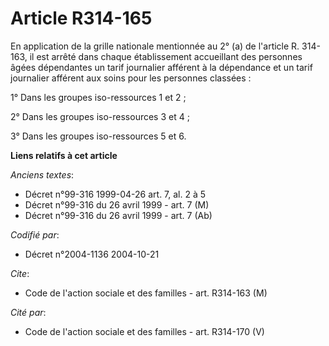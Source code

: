 # Article R314-165

En application de la grille nationale mentionnée au 2° (a) de l'article R. 314-163, il est arrêté dans chaque établissement
accueillant des personnes âgées dépendantes un tarif journalier afférent à la dépendance et un tarif journalier afférent aux
soins pour les personnes classées :

1° Dans les groupes iso-ressources 1 et 2 ;

2° Dans les groupes iso-ressources 3 et 4 ;

3° Dans les groupes iso-ressources 5 et 6.

**Liens relatifs à cet article**

_Anciens textes_:

  - Décret n°99-316 1999-04-26 art. 7, al. 2 à 5
  - Décret n°99-316 du 26 avril 1999 - art. 7 (M)
  - Décret n°99-316 du 26 avril 1999 - art. 7 (Ab)

_Codifié par_:

  - Décret n°2004-1136 2004-10-21

_Cite_:

  - Code de l'action sociale et des familles - art. R314-163 (M)

_Cité par_:

  - Code de l'action sociale et des familles - art. R314-170 (V)
